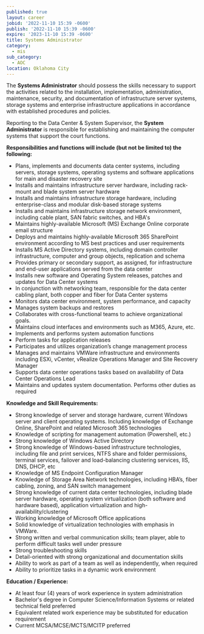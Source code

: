 ```yaml
---
published: true
layout: career
jobid: '2022-11-10 15:39 -0600'
publish: '2022-11-10 15:39 -0600'
expire: '2023-11-10 15:39 -0600'
title: Systems Administrator
category:
  - mis
sub_category:
  - AOC
location: Oklahoma City
---
```

The **Systems Administrator** should possess the skills necessary to support the activities related to the installation, implementation, administration, maintenance, security, and documentation of infrastructure server systems, storage systems and enterprise infrastructure applications in accordance with established procedures and policies.

Reporting to the Data Center & System Supervisor, the **System Administrator** is responsible for establishing and maintaining the computer systems that support the court functions.  


**Responsibilities and functions will include (but not be limited to) the following:**
- Plans, implements and documents data center systems, including servers, storage systems, operating systems and software applications for main and disaster recovery site
- Installs and maintains infrastructure server hardware, including rack-mount and blade system server hardware 
- Installs and maintains infrastructure storage hardware, including enterprise-class and modular disk-based storage systems
- Installs and maintains infrastructure storage network environment, including cable plant, SAN fabric switches, and HBA's
- Maintains highly-available Microsoft (MS) Exchange Online corporate email structure
- Deploys and maintains highly-available Microsoft 365 SharePoint environment according to MS best practices and user requirements
- Installs MS Active Directory systems, including domain controller infrastructure, computer and group objects, replication and schema
- Provides primary or secondary support, as assigned, for infrastructure and end-user applications served from the data center
- Installs new software and Operating System releases, patches and updates for Data Center systems
- In conjunction with networking team, responsible for the data center cabling plant, both copper and fiber for Data Center systems
- Monitors data center environment, system performance, and capacity
- Manages system backups and restores
- Collaborates with cross-functional teams to achieve organizational goals. 
- Maintains cloud interfaces and environments such as M365, Azure, etc.
- Implements and performs system automation functions
- Perform tasks for application releases
- Participates and utilizes organization’s change management process
- Manages and maintains VMWare infrastructure and environments including ESXi, vCenter, vRealize Operations Manager and Site Recovery Manager
- Supports data center operations tasks based on availability of Data Center Operations Lead
- Maintains and updates system documentation.  Performs other duties as required


**Knowledge and Skill Requirements:**
- Strong knowledge of server and storage hardware, current Windows server and client operating systems. Including knowledge of Exchange Online, SharePoint and related Microsoft 365 technologies
- Knowledge of scripting for management automation (Powershell, etc.)
- Strong knowledge of Windows Active Directory
- Strong knowledge of Windows-based infrastructure technologies, including file and print services, NTFS share and folder permissions, terminal services, failover and load-balancing clustering services, IIS, DNS, DHCP, etc
- Knowledge of MS Endpoint Configuration Manager
- Knowledge of Storage Area Network technologies, including HBA’s, fiber cabling, zoning, and SAN switch management
- Strong knowledge of current data center technologies, including blade server hardware, operating system virtualization (both software and hardware based), application virtualization and high-availability/clustering
- Working knowledge of Microsoft Office applications
- Solid knowledge of virtualization technologies with emphasis in VMWare.
- Strong written and verbal communication skills; team player, able to perform difficult tasks well under pressure
- Strong troubleshooting skills
- Detail-oriented with strong organizational and documentation skills
- Ability to work as part of a team as well as independently, when required
- Ability to prioritize tasks in a dynamic work environment

**Education / Experience:**
- At least four (4) years of work experience in system administration
- Bachelor's degree in Computer Science/Information Systems or related technical field preferred
- Equivalent related work experience may be substituted for education requirement
- Current MCSA/MCSE/MCTS/MCITP preferred

